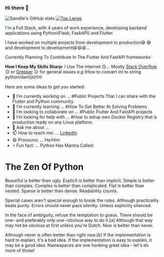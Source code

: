 ### Hi there 👋

![Sandile's GitHub stats](https://github-readme-stats.vercel.app/api?username=Skhendle&theme=moltack&show_icons=true&count_private=true)
[![Top Langs](https://github-readme-stats.vercel.app/api/top-langs/?username=Skhendle&layout=compact)](https://github.com/anuraghazra/github-readme-stats)

I'm a Full Stack, with 4 years of work experience, developing backend applications using Python(Flask, FaskAPI) and Flutter.

I have worked on multiple projects from development to production:sweat_smile: :sweat_smile: and development to development:satisfied::satisfied::satisfied:... 

Currently Planning To Contribute In The Flutter And FastAPI frameworks 

**How I Keep My Skills Sharp:**
I Use The Internet :blush:... Mostly [Stack Overflow](https://stackoverflow.com/users/9493356/skhendle) :wink: or [Grepper](https://www.codegrepper.com/profile/itchy-ibis-mob1ene7q4ls) :wink: for general issues e.g (How to convert int to string python/dart/js):nerd_face::nerd_face:

Here are some ideas to get you started:

- 🔭 I’m currently working on ... #Public Projects That I can share with the Flutter and Python community.
- 🌱 I’m currently learning ... #How To Get Better At Solving Problems
- 👯 I’m looking to collaborate on ... #Public Flutter And FastAPI projects
- 🤔 I’m looking for help with ... #How to setup own Docker Registry that is production ready on any Linux platform.
- 💬 Ask me about ...
- 📫 How to reach me: ... [LinkedIn](https://www.linkedin.com/in/sandile-khendle-3431b1142/)
- 😄 Pronouns: ... He/Him
- ⚡ Fun fact: ... Python Has Mantra Called: 

# The Zen Of Python

Beautiful is better than ugly.
Explicit is better than implicit.
Simple is better than complex.
Complex is better than complicated.
Flat is better than nested.
Sparse is better than dense.
Readability counts.

Special cases aren't special enough to break the rules.
Although practicality beats purity.
Errors should never pass silently.
Unless explicitly silenced.

In the face of ambiguity, refuse the temptation to guess.
There should be one– and preferably only one –obvious way to do it.[a]
Although that way may not be obvious at first unless you're Dutch.
Now is better than never.

Although never is often better than right now.[b]
If the implementation is hard to explain, it's a bad idea.
If the implementation is easy to explain, it may be a good idea.
Namespaces are one honking great idea – let's do more of those!
